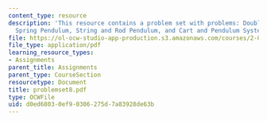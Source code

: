 ```yaml
---
content_type: resource
description: 'This resource contains a problem set with problems: Double Mass and
  Spring Pendulum, String and Rod Pendulum, and Cart and Pendulum System.'
file: https://ol-ocw-studio-app-production.s3.amazonaws.com/courses/2-003j-dynamics-and-control-i-spring-2007/d0ed68030ef90306275d7a83928de63b_problemset8.pdf
file_type: application/pdf
learning_resource_types:
- Assignments
parent_title: Assignments
parent_type: CourseSection
resourcetype: Document
title: problemset8.pdf
type: OCWFile
uid: d0ed6803-0ef9-0306-275d-7a83928de63b
---
```

